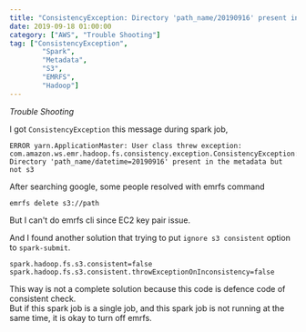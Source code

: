 ```yaml
---
title: "ConsistencyException: Directory 'path_name/20190916' present in the metadata but not s3"
date: 2019-09-18 01:00:00
category: ["AWS", "Trouble Shooting"]
tag: ["ConsistencyException",
        "Spark",
        "Metadata",
        "S3",
        "EMRFS",
        "Hadoop"]
---
```


_Trouble Shooting_

I got `ConsistencyException` this message during spark job,

```
ERROR yarn.ApplicationMaster: User class threw exception: com.amazon.ws.emr.hadoop.fs.consistency.exception.ConsistencyException: Directory 'path_name/datetime=20190916' present in the metadata but not s3
```

After searching google, some people resolved with emrfs command  
```
emrfs delete s3://path
```

But I can't do emrfs cli since EC2 key pair issue.

And I found another solution that trying to put `ignore s3 consistent` option to `spark-submit`.

```
spark.hadoop.fs.s3.consistent=false
spark.hadoop.fs.s3.consistent.throwExceptionOnInconsistency=false
```

This way is not a complete solution because this code is defence code of consistent check.  
But if this spark job is a single job, and this spark job is not running at the same time, it is okay to turn off emrfs.

